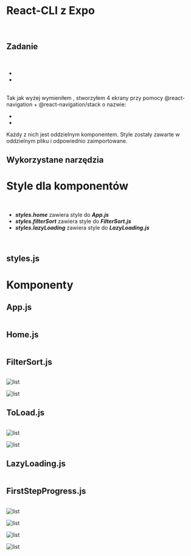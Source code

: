 # React-CLI z Expo
<br>

## Zadanie
<br>
<ul>
  <li></li>
  <li></li>
</ul>  
<br>
Tak jak wyżej wymieniłem , stworzyłem 4 ekrany przy pomocy @react-navigation + @react-navigation/stack o nazwie:
<ul>
  <li></li>
  <li></li>
</ul>
Każdy z nich jest oddzielnym komponentem. Style zostały zawarte w oddzielnym pliku i odpowiednio zaimportowane.

## Wykorzystane narzędzia

# Style dla komponentów

<br>

  - ***styles.home*** zawiera style do ***App.js*** </li>
  - ***styles.filterSort*** zawiera style do ***FilterSort.js*** </li>
  - ***styles.lazyLoading*** zawiera style do ***LazyLoading.js*** </li>
  
<br>

## styles.js

# Komponenty

## App.js

```js
```

## Home.js

```js
```

## FilterSort.js

```js
```

![list](/Lab3/SCR/1.PNG "Start")

![list](/Lab3/SCR/2.PNG "Start")

## ToLoad.js

```js
```

![list](/Lab3/SCR/3.PNG "Start")

![list](/Lab3/SCR/4.PNG "Start")

## LazyLoading.js

```js
```

## FirstStepProgress.js

```js
```

![list](/Lab3/SCR/5.PNG "Start")

![list](/Lab3/SCR/6.PNG "Start")

![list](/Lab3/SCR/7.PNG "Start")

![list](/Lab3/SCR/8.PNG "Start")
